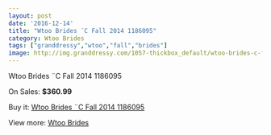 ```yaml
---
layout: post
date: '2016-12-14'
title: "Wtoo Brides ¨C Fall 2014 1186095"
category: Wtoo Brides
tags: ["granddressy","wtoo","fall","brides"]
image: http://img.granddressy.com/1057-thickbox_default/wtoo-brides-c-fall-2014-1186095.jpg
---
```

Wtoo Brides ¨C Fall 2014 1186095

On Sales: **$360.99**
<a href="https://www.granddressy.com/en/wtoo-brides/798-wtoo-brides-c-fall-2014-1186095.html"><amp-img layout="responsive" width="600" height="600" src="//img.granddressy.com/1057-thickbox_default/wtoo-brides-c-fall-2014-1186095.jpg" alt="Wtoo Brides ¨C Fall 2014 1186095 0" /></a>

Buy it: [Wtoo Brides ¨C Fall 2014 1186095](https://www.granddressy.com/en/wtoo-brides/798-wtoo-brides-c-fall-2014-1186095.html "Wtoo Brides ¨C Fall 2014 1186095")

View more: [Wtoo Brides](https://www.granddressy.com/en/34-wtoo-brides "Wtoo Brides")